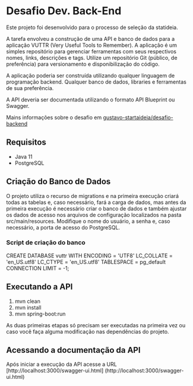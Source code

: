 # Desafio Dev. Back-End

Este projeto foi desenvolvido para o processo de seleção da statideia.

A tarefa envolveu a construção de uma API e banco de dados para a aplicação VUTTR (Very Useful Tools to Remember). A aplicação é um simples repositório para gerenciar ferramentas com seus respectivos nomes, links, descrições e tags. Utilize um repositório Git (público, de preferência) para versionamento e disponibilização do código.

A aplicação poderia ser construída utilizando qualquer linguagem de programação backend. Qualquer banco de dados, libraries e ferramentas de sua preferência.

A API deveria ser documentada utilizando o formato API Blueprint ou Swagger.

Mains informações sobre o desafio em [gustavo-startaideia/desafio-backend](https://github.com/gustavo-startaideia/desafio-backend#requisitos)

## Requisitos
- Java 11
- PostgreSQL

## Criação do Banco de Dados
O projeto utiliza o recurso de migrations e na primeira execução criará todas as tabelas e, caso necessário, fará a carga de dados, mas antes da primeira execução é necessário criar o banco de dados e também ajustar os dados de acesso
nos arquivos de configuração localizados na pasta src/main/resources. Modifique o nome do usuário, a senha e, caso necessário, a porta de acesso do PostgreSQL.

### Script de criação do banco
CREATE DATABASE vuttr
    WITH 
    ENCODING = 'UTF8'
    LC_COLLATE = 'en_US.utf8'
    LC_CTYPE = 'en_US.utf8'
    TABLESPACE = pg_default
    CONNECTION LIMIT = -1;

## Executando a API
1. mvn clean
2. mvn install
3. mvn spring-boot:run

As duas primeiras etapas só precisam ser executadas na primeira vez ou caso você faça alguma modificação nas dependências do projeto.

## Acessando a documentação da API
Após iniciar a execução da API acesse a URL [http://localhost:3000/swagger-ui.html] (http://localhost:3000/swagger-ui.html)



 
